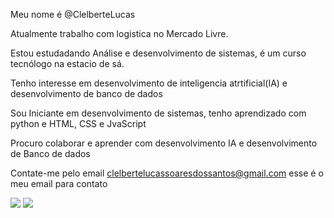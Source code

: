 Meu nome é @ClelberteLucas 

Atualmente trabalho com logistica no Mercado Livre.

Estou estudadando Análise e desenvolvimento de sistemas, é um curso tecnólogo na estacio de sá.

Tenho interesse em desenvolvimento de inteligencia atrtificial(IA) e desenvolvimento de banco de dados

Sou Iniciante em desenvolvimento de sistemas, tenho aprendizado com python e HTML, CSS e JvaScript

Procuro colaborar e aprender com desenvolvimento IA e desenvolvimento de Banco de dados

Contate-me pelo email clelbertelucassoaresdossantos@gmail.com esse é o meu email para contato


<div>
  <a href = "https://www.youtube.com/watch?v=TsaLQAetPLU&t=917s"><img src="https://img.shields.io/badge/Gmail-D14836?style=for-the-badge&logo=gmail&logoColor=white"></a>
  <a href = "https://www.linkedin.com/in/clelberte-lucas-soares-dos-santos-2109a9280?utm_source=share&utm_campaign=share_via&utm_content=profile&utm_medium=android_app"><img src="https://img.shields.io/badge/LinkedIn-0077B5?style=for-the-badge&logo=linkedin&logoColor=white"></a>
</div>


            
          

          

          
